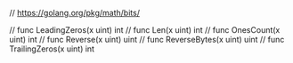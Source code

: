 // https://golang.org/pkg/math/bits/

// func LeadingZeros(x uint) int
// func Len(x uint) int
// func OnesCount(x uint) int
// func Reverse(x uint) uint
// func ReverseBytes(x uint) uint
// func TrailingZeros(x uint) int
